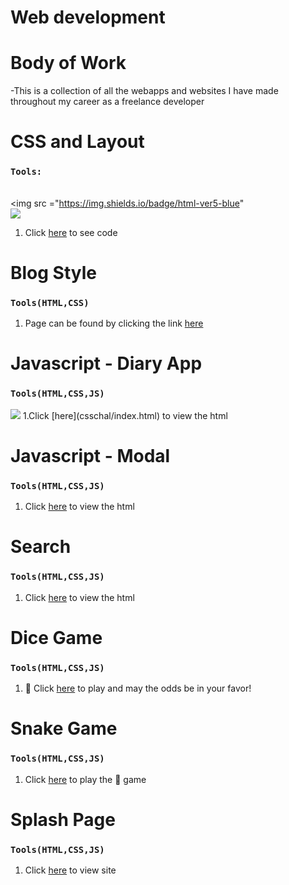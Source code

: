 

# Web development
# Body of Work
-This is a collection of all the webapps and websites I have made throughout my career as a freelance developer

# CSS and Layout
### `Tools:` 
<br/> <img src ="https://img.shields.io/badge/html-ver5-blue" <br/> <img src = "https://img.shields.io/badge/css-ver3-blue"/>
1. Click [here](chal-8.html) to see code

# Blog Style
### `Tools(HTML,CSS)`
1. Page can be found by clicking the link [here](csschal/blog.html)

# Javascript - Diary App
### `Tools(HTML,CSS,JS)`
<img src ="https://img.shields.io/badge/javascript-ES6-orange"/> 
1.Click [here](csschal/index.html) to view the html


# Javascript - Modal
### `Tools(HTML,CSS,JS)`
1. Click [here](modal/index.html) to view the html


# Search
### `Tools(HTML,CSS,JS)`
1. Click [here](search/index.html) to view the html

#  Dice Game
### `Tools(HTML,CSS,JS)`
1. 🎲 Click [here](dicegame/index.html) to play and may the odds be in your favor!


# Snake Game
### `Tools(HTML,CSS,JS)`
1. Click [here](snakegame/index.html) to play the 🐍 game

# Splash Page
### `Tools(HTML,CSS,JS)`
1. Click [here](bbq/index.html) to view site 


